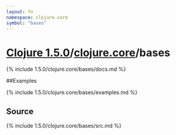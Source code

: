 ```yaml
---
layout: fn
namespace: clojure.core
symbol: "bases"
---
```


# [Clojure 1.5.0](../../)/[clojure.core](../)/bases

{% include 1.5.0/clojure.core/bases/docs.md %}

##Examples

{% include 1.5.0/clojure.core/bases/examples.md %}
## Source
{% include 1.5.0/clojure.core/bases/src.md %}

